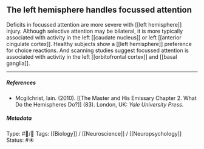 ## The left hemisphere handles focussed attention  # 

Deficits in focussed attention are more severe with [[left hemisphere]] injury. Although selective attention may be bilateral, it is more typically associated with activity in the left [[caudate nucleus]] or left [[anterior cingulate cortex]]. Healthy subjects show a [[left hemisphere]] preference for choice reactions. And scanning studies suggest focussed attention is associated with activity in the left [[orbitofrontal cortex]] and [[basal ganglia]]. 

___

##### References

- Mcgilchrist, Iain. (2010). [[The Master and His Emissary Chapter 2. What Do the Hemispheres Do?]] (83). London, UK: _Yale University Press._

##### Metadata

Type: #🔵/🔵 
Tags: [[Biology]] / [[Neuroscience]] / [[Neuropsychology]]
Status: #☀️ 
